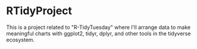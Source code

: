 # RTidyProject
This is a project related to "R-TidyTuesday" where I'll arrange data to make meaningful charts with ggplot2, tidyr, dplyr, and other tools in the tidyverse ecosystem.
